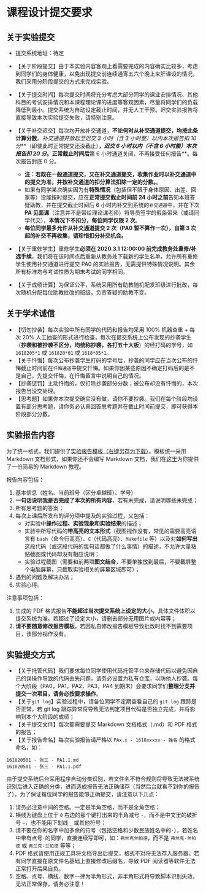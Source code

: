 # 课程设计提交要求

## 关于实验提交

* 提交系统地址：待定
* 【关于阶段提交】由于本实验内容客观上看需要完成的内容确实比较多，考虑到同学们的身体健康，以免出现提交前连续通宵五六个晚上来肝课设的情况，我们采用分阶段提交的方式来完成实验。
* 【关于提交时间】每次提交时间将充分考虑大部分同学的课业安排情况、其他科目的考试安排情况和本课程理论课的进度等客观因素，尽量将同学们的负载降低到最小。提交系统为自动设定截止时间，并无人工干预。迟交实验报告将直接导致本次实验提交失败，请特别注意。
* 【关于补交迟交】每次均开放补交通道，**不论何时从补交通道提交，均按此条计算分数**。*补交通道开放起至迟交 3 小时（含 3 小时整）以内本次报告扣 10 分***（即使此时正常提交还没截止）**，*迟交 6 小时以内（不含 6 小时整）本次报告扣 20 分*。正常截止时间后**第 6 小时通道关闭，不再接受任何报告**。每次报告封底 0 分。
  * **注：若既在一般通道提交，又在补交通道提交，收集作业时以补交通道中的提交为准，并按补交通道的扣分算法扣除一定的分数。**。
  * 如果有同学某次确实因为有**特殊情况**（包括但不限于身体原因、出差、回家等）没能按时提交，应在**正常提交截止时间前 24 小时之前**告知本班答疑助教，并在提交截止时间后 6 小时内补交到系统的`补交通道`中，并在下次 **PA 见面课**（注意并不是带给理论课老师）将导员签字的假条带来（或请同学代交），**本情况下不扣分，每位同学仅限 2 次**。
  * **每位同学最多允许从补交通道提交 2 次（PA0 暂不算作一次），自第 3 次起的补交不再收集，请珍惜扣分补交机会。**

* 【关于重修学生】重修学生**必须在 2020.3.1 12:00:00 前完成教务处重修/补选手续**，我们将在该时间点后重新从教务处下载新的学生名单。允许所有重修学生使用补交通道进行提交 PA0 的实验报告，无需提供特殊情况说明。其余所有标准均与考试性质为期末考试的同学相同。
* 【关于成绩计算】为保证公平，系统采用所有助教随机配发班级进行批改，每次随机分配每位助教批改的班级，负责答疑的助教不变。

## 关于学术诚信

* 【切勿抄袭】每次实验中所有同学的代码和报告均采用 100% 机器查重 + 每次 20% 人工抽查的形式进行检查，每次在提交系统上公布发现的抄袭学生（**抄袭和被抄袭不区分，均统称抄袭，各打五十大板**）的经打码的学号，如 `1618205*1` 或 `161820*01` 或 `1618*05*1`。
* 【关于忏悔】每次公布抄袭学生打码的学号后，抄袭的同学应在当次公布的忏悔截止时间前在`忏悔通道`中提交忏悔。如果你因某些原因不确定打码后的是不是自己，先提交忏悔，在忏悔留言中说明自己的情况。
* 【抄袭惩罚】主动忏悔的，仅扣除抄袭部分分数；被公布却没有忏悔的，本次报告当没交处理。
* 【思考题】如果你本次提交确实没有做，请你不要抄袭。我们在每个阶段均设置有部分思考题，请你务必认真回答思考题并在截止时间前提交，即可获得本阶段部分分数。

## 实验报告内容

为了统一格式，我们提供了[实验报告模板（右键另存为下载）](../docs/report-template.zip)。模板统一采用 Markdown 文档形式，如果你还不会编写 Markdown 文档，我们在[这里](markdown-manual.md)为你提供了一份简易的 Markdown 教程。

报告内容包括：

1. 基本信息（姓名、当前班号（区分卓越班）、学号）
2. **一句话说明我是否完成了本次的所有内容**，若有未完成，请说明哪些未完成；
3. 所有思考题的答案；
4. 每次上课后所发布的评分项中提及的实验过程，又包括：
   - 对实验中**操作过程、实验现象和实验结果**的描述；
   - 实验中所写代码的**带高亮的文本形式**（截图视作没有，常见的需要高亮语言有 `bash`（命令行高亮）、`C`（代码高亮）、`Makefile` 等）以及对**如何写出**这段代码（或这段代码的每句话都做了什么事情）的描述，不允许大量粘贴截图或代码却没有相应说明；
   - 实验过程截图（需要和前两项**图文结合**，不要单独放到最后，不要截屏整个电脑屏幕，只截取实验相关的屏幕区域即可）；
5. 遇到的问题及解决办法；
6. 实验心得。

注意事项包括：

1. 生成的 PDF 格式报告**不能超过当次提交系统上设定的大小**，具体文件体积以提交系统为准。若超过了设定大小，请删去部分无用图片或内容等；
2. **请不要随意修改报告模板**，若因私自修改报告模板导致批改时找不到需要项目，该部分视作没有。

## 实验提交方式
* 【关于托管代码】我们要求每位同学使用代码托管平台来存储代码以避免因自己的误操作导致的代码丢失问题，请务必设置为私有仓库，以防他人抄袭。每个大阶段（PA0，PA1，PA2，PA3，PA4 到期末）会要求同学们**整理分支并提交一次项目，请务必按要求操作**。
* 【关于`git log`】实验过程中，请各位同学不定期查看自己的 `git log` 跟踪是否正常，若 git log 跟踪异常将导致无法判定项目代码是否独立完成，并将影响到本个大阶段的成绩；
* 【关于提交文件】每次都需要提交 Markdown 文档格式（.md）和 PDF 格式的报告；
* 【关于报告命名】每次实验报告请严格以 `PAx.x - 1618xxxxx - 姓名` 的格式命名，如：
```
161820501 - 张三 - PA1.1.md
161820501 - 张三 - PA1.1.pdf
```
由于提交系统后台采用程序自动分类识别，若文件名不符合规则将导致无法被系统识别后进入正确的分类，进而造成报告无法正确储存（当然后台就看不到你的报告了），为了保证每位同学的报告能够正确提交，请注意以下几点：
1. 请务必注意中间的空格。一定是半角空格，而不是全角空格；
2. 横线为键盘上位于 `0` 右边的那个键打出来的半角减号 `-`，而不是中文里的破折号 `—`，也不能用下划线 `_` 或其他符号；
3. 请不要在你的名字中加多余的符号（包括空格和少数民族姓名中的`·`），若姓名中带有点号`·`的同学，直接连续写即可，如：`弗兰克兰帕德`，而不是 `弗兰克·兰帕德` 或 `弗兰克-兰帕德` 等等；
4. PDF 格式请使用正规工具将文档导出后提交，格式不对将无法存入服务器。若有同学直接在原文件名基础上直接修改后缀名，导致 PDF 阅读器等软件无法正常打开后果自负。
5. 空格、点号、横线、数字一律为半角形式，非半角形式将导致脚本识别失效，无法正常保存，请务必注意！

